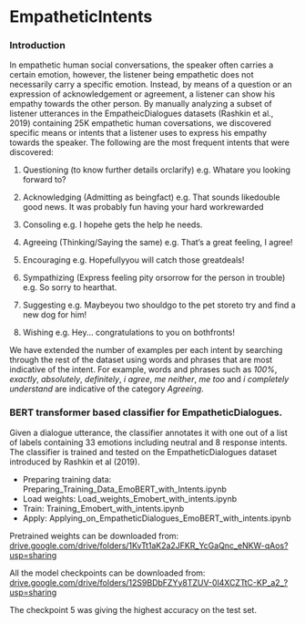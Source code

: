 # EmpatheticIntents

### Introduction

In empathetic human social conversations, the speaker often carries a certain emotion, however, the listener being empathetic does not necessarily carry a specific emotion. Instead, by means of a question or an expression of acknowledgement or agreement, a listener can show his empathy towards the other person. By manually analyzing a subset of listener utterances in the EmpatheicDialogues datasets (Rashkin et al., 2019) containing 25K empathetic human coversations, we discovered specific means or intents that a listener uses to express his empathy towards the speaker. The following are the most frequent intents that were discovered:

1.  Questioning (to know further details orclarify) e.g. Whatare you looking forward to?

2.    Acknowledging  (Admitting  as  beingfact) e.g. That  sounds likedouble  good  news.   It was  probably fun having  your  hard  workrewarded

3. Consoling e.g. I hopehe gets the help he needs.

4. Agreeing (Thinking/Saying the same) e.g. That’s a great feeling, I agree!

5. Encouraging e.g. Hopefullyyou  will  catch  those  greatdeals!

6.  Sympathizing (Express feeling pity orsorrow for the person in trouble) e.g. So sorry to hearthat.

7. Suggesting e.g. Maybeyou two shouldgo to the pet storeto try and find a new dog for him!

8. Wishing e.g. Hey... congratulations to you on bothfronts!

We have extended the number of examples per each intent by searching through the rest of the dataset using words and phrases that are most indicative of the intent. For example, words and phrases such as *100%*, *exactly*, *absolutely*, *definitely*, *i agree*, *me neither*, *me too* and *i completely understand* are indicative of the category *Agreeing*.

### BERT transformer based classifier for EmpatheticDialogues.

Given a dialogue utterance, the classifier annotates it with one out of a list of labels containing 33 emotions including neutral and 8 response intents. The classifier is trained and tested on the EmpatheticDialogues dataset introduced by Rashkin et al (2019).  

- Preparing training data: Preparing_Training_Data_EmoBERT_with_Intents.ipynb
- Load weights: Load_weights_Emobert_with_intents.ipynb
- Train: Training_Emobert_with_intents.ipynb
- Apply: Applying_on_EmpatheticDialogues_EmoBERT_with_intents.ipynb 

Pretrained weights can be downloaded from: [drive.google.com/drive/folders/1KvTt1aK2a2JFKR_YcGaQnc_eNKW-qAos?usp=sharing](https://drive.google.com/drive/folders/1KvTt1aK2a2JFKR_YcGaQnc_eNKW-qAos?usp=sharing)

All the model checkpoints can be downloaded from: [drive.google.com/drive/folders/12S9BDbFZYy8TZUV-0l4XCZTtC-KP_a2_?usp=sharing](https://drive.google.com/drive/folders/12S9BDbFZYy8TZUV-0l4XCZTtC-KP_a2_?usp=sharing)

The checkpoint 5 was giving the highest accuracy on the test set. 
